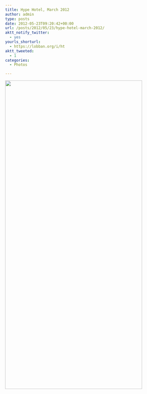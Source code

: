 ```yaml
---
title: Hype Hotel, March 2012
author: admin
type: posts
date: 2012-05-23T09:20:42+00:00
url: /posts/2012/05/23/hype-hotel-march-2012/
aktt_notify_twitter:
  - yes
yourls_shorturl:
  - https://lobban.org/i/ht
aktt_tweeted:
  - 1
categories:
  - Photos

---
```

<img class="alignnone size-large wp-image-1469216645" title="SXSW_HypeMachine" src="https://lobban.org/wp-content/uploads/2012/05/SXSW_HypeMachine-444x1000.jpg" alt="" width="444" height="1000" />